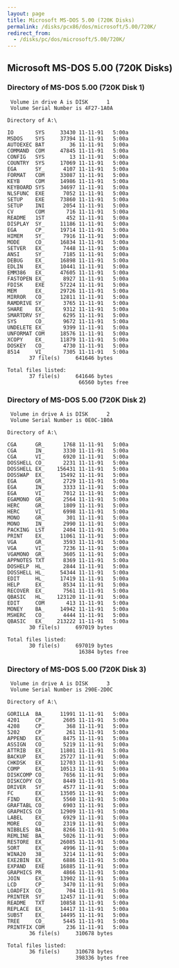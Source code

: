 ```yaml
---
layout: page
title: Microsoft MS-DOS 5.00 (720K Disks)
permalink: /disks/pcx86/dos/microsoft/5.00/720K/
redirect_from:
  - /disks/pc/dos/microsoft/5.00/720K/
---
```


Microsoft MS-DOS 5.00 (720K Disks)
---

### Directory of MS-DOS 5.00 (720K Disk 1) 

	 Volume in drive A is DISK      1
	 Volume Serial Number is 4F27-1A0A

	Directory of A:\

	IO       SYS     33430 11-11-91   5:00a
	MSDOS    SYS     37394 11-11-91   5:00a
	AUTOEXEC BAT        36 11-11-91   5:00a
	COMMAND  COM     47845 11-11-91   5:00a
	CONFIG   SYS        13 11-11-91   5:00a
	COUNTRY  SYS     17069 11-11-91   5:00a
	EGA      SY_      4107 11-11-91   5:00a
	FORMAT   COM     33087 11-11-91   5:00a
	KEYB     COM     14986 11-11-91   5:00a
	KEYBOARD SYS     34697 11-11-91   5:00a
	NLSFUNC  EXE      7052 11-11-91   5:00a
	SETUP    EXE     73860 11-11-91   5:00a
	SETUP    INI      2054 11-11-91   5:00a
	CV       COM       716 11-11-91   5:00a
	README   1ST       452 11-11-91   5:00a
	DISPLAY  SY_     11186 11-11-91   5:00a
	EGA      CP_     19714 11-11-91   5:00a
	HIMEM    SY_      7916 11-11-91   5:00a
	MODE     CO_     16834 11-11-91   5:00a
	SETVER   EX_      7448 11-11-91   5:00a
	ANSI     SY_      7185 11-11-91   5:00a
	DEBUG    EX_     16898 11-11-91   5:00a
	EDLIN    EX_     10441 11-11-91   5:00a
	EMM386   EX_     47605 11-11-91   5:00a
	FASTOPEN EX_      8927 11-11-91   5:00a
	FDISK    EXE     57224 11-11-91   5:00a
	MEM      EX_     29726 11-11-91   5:00a
	MIRROR   CO_     12811 11-11-91   5:00a
	RAMDRIVE SY_      3765 11-11-91   5:00a
	SHARE    EX_      9312 11-11-91   5:00a
	SMARTDRV SY_      6295 11-11-91   5:00a
	SYS      CO_      9672 11-11-91   5:00a
	UNDELETE EX_      9399 11-11-91   5:00a
	UNFORMAT COM     18576 11-11-91   5:00a
	XCOPY    EX_     11879 11-11-91   5:00a
	DOSKEY   CO_      4730 11-11-91   5:00a
	8514     VI_      7305 11-11-91   5:00a
	       37 file(s)     641646 bytes

	Total files listed:
	       37 file(s)     641646 bytes
	                       66560 bytes free

### Directory of MS-DOS 5.00 (720K Disk 2) 

	 Volume in drive A is DISK      2
	 Volume Serial Number is 0E0C-1B0A

	Directory of A:\

	CGA      GR_      1768 11-11-91   5:00a
	CGA      IN_      3330 11-11-91   5:00a
	CGA      VI_      6920 11-11-91   5:00a
	DOSSHELL CO_      2231 11-11-91   5:00a
	DOSSHELL EX_    156431 11-11-91   5:00a
	DOSSWAP  EX_     15492 11-11-91   5:00a
	EGA      GR_      2729 11-11-91   5:00a
	EGA      IN_      3333 11-11-91   5:00a
	EGA      VI_      7012 11-11-91   5:00a
	EGAMONO  GR_      2564 11-11-91   5:00a
	HERC     GR_      1809 11-11-91   5:00a
	HERC     VI_      6998 11-11-91   5:00a
	MONO     GR_       301 11-11-91   5:00a
	MONO     IN_      2990 11-11-91   5:00a
	PACKING  LST      2404 11-11-91   5:00a
	PRINT    EX_     11061 11-11-91   5:00a
	VGA      GR_      3593 11-11-91   5:00a
	VGA      VI_      7236 11-11-91   5:00a
	VGAMONO  GR_      3605 11-11-91   5:00a
	APPNOTES TXT      8369 11-11-91   5:00a
	DOSHELP  HL_      2844 11-11-91   5:00a
	DOSSHELL HL_     54344 11-11-91   5:00a
	EDIT     HL_     17419 11-11-91   5:00a
	HELP     EX_      8534 11-11-91   5:00a
	RECOVER  EX_      7561 11-11-91   5:00a
	QBASIC   HL_    123120 11-11-91   5:00a
	EDIT     COM       413 11-11-91   5:00a
	MONEY    BA_     14942 11-11-91   5:00a
	MSHERC   CO_      4444 11-11-91   5:00a
	QBASIC   EX_    213222 11-11-91   5:00a
	       30 file(s)     697019 bytes

	Total files listed:
	       30 file(s)     697019 bytes
	                       16384 bytes free

### Directory of MS-DOS 5.00 (720K Disk 3) 

	 Volume in drive A is DISK      3
	 Volume Serial Number is 290E-2D0C

	Directory of A:\

	GORILLA  BA_     11991 11-11-91   5:00a
	4201     CP_      2605 11-11-91   5:00a
	4208     CP_       368 11-11-91   5:00a
	5202     CP_       261 11-11-91   5:00a
	APPEND   EX_      8475 11-11-91   5:00a
	ASSIGN   CO_      5219 11-11-91   5:00a
	ATTRIB   EX_     11801 11-11-91   5:00a
	BACKUP   EX_     25727 11-11-91   5:00a
	CHKDSK   EX_     12703 11-11-91   5:00a
	COMP     EX_     10513 11-11-91   5:00a
	DISKCOMP CO_      7656 11-11-91   5:00a
	DISKCOPY CO_      8449 11-11-91   5:00a
	DRIVER   SY_      4577 11-11-91   5:00a
	FC       EX_     13505 11-11-91   5:00a
	FIND     EX_      5560 11-11-91   5:00a
	GRAFTABL CO_      6903 11-11-91   5:00a
	GRAPHICS CO_     12909 11-11-91   5:00a
	LABEL    EX_      6929 11-11-91   5:00a
	MORE     CO_      2319 11-11-91   5:00a
	NIBBLES  BA_      8266 11-11-91   5:00a
	REMLINE  BA_      5026 11-11-91   5:00a
	RESTORE  EX_     26085 11-11-91   5:00a
	SORT     EX_      4996 11-11-91   5:00a
	WINA20   38_      3214 11-11-91   5:00a
	EXE2BIN  EX_      6886 11-11-91   5:00a
	EXPAND   EXE     16885 11-11-91   5:00a
	GRAPHICS PR_      4866 11-11-91   5:00a
	JOIN     EX_     13902 11-11-91   5:00a
	LCD      CP_      3470 11-11-91   5:00a
	LOADFIX  CO_       704 11-11-91   5:00a
	PRINTER  SY_     12457 11-11-91   5:00a
	README   TXT     10858 11-11-91   5:00a
	REPLACE  EX_     14417 11-11-91   5:00a
	SUBST    EX_     14495 11-11-91   5:00a
	TREE     CO_      5445 11-11-91   5:00a
	PRINTFIX COM       236 11-11-91   5:00a
	       36 file(s)     310678 bytes

	Total files listed:
	       36 file(s)     310678 bytes
	                      398336 bytes free
